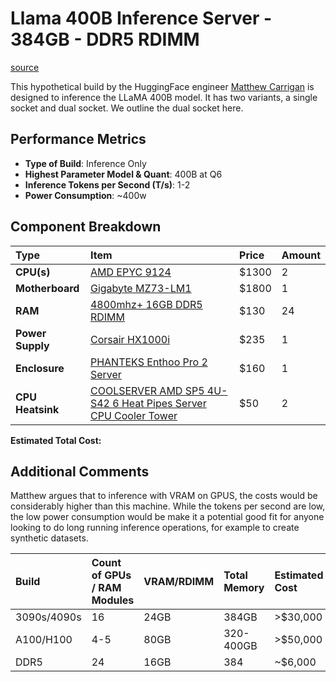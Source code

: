 
# Llama 400B Inference Server - 384GB - DDR5 RDIMM
[source](https://archive.is/zd160)

This hypothetical build by the HuggingFace engineer [Matthew Carrigan](https://github.com/rocketknight1) is designed to inference the LLaMA 400B model.
It has two variants, a single socket and dual socket. We outline the dual socket here.

## Performance Metrics

- **Type of Build**:  Inference Only
- **Highest Parameter Model & Quant**:   400B at Q6
- **Inference Tokens per Second (T/s)**:  1-2
- **Power Consumption**: ~400w

## Component Breakdown

Type|Item|Price|Amount
:----|:----|:----|:----
**CPU(s)** | [AMD EPYC 9124](https://www.amd.com/en/products/processors/server/epyc/4th-generation-9004-and-8004-series/amd-epyc-9124.html) | $1300 | 2
**Motherboard** | [Gigabyte MZ73-LM1](https://www.gigabyte.com/Enterprise/Server-Motherboard/MZ73-LM1-rev-1x) | $1800 | 1
**RAM** | [4800mhz+ 16GB DDR5 RDIMM](https://store.supermicro.com/us_en/16gb-ddr5-4800-mem-dr516l-sl02-er48.html) | $130 | 24
**Power Supply** | [Corsair HX1000i](https://www.corsair.com/us/en/p/psu/cp-9020259-na/hx1000i-fully-modular-ultra-low-noise-platinum-atx-1000-watt-pc-power-supply-cp-9020259-na) | $235 | 1
**Enclosure** | [PHANTEKS Enthoo Pro 2 Server](https://www.phanteks.store/collections/enthoo-pro-2-server-edition/products/phanteks-enthoo-pro-2-server-edition-closed-side-panel-black) | $160 | 1
**CPU Heatsink** | [COOLSERVER AMD SP5 4U-S42 6 Heat Pipes Server CPU Cooler Tower](https://www.aliexpress.us/item/3256804876452464.html?gatewayAdapt=glo2usa4itemAdapt) | $50 | 2

**Estimated Total Cost:**  

## Additional Comments

Matthew argues that to inference with VRAM on GPUS, the costs would be considerably higher than this machine. While the tokens per second are low, the low power consumption would be make it a potential good fit for anyone looking to do long running inference operations, for example to create synthetic datasets.


Build|Count of GPUs / RAM Modules|VRAM/RDIMM|Total Memory|Estimated Cost
:----|:----|:----|:----|:----
3090s/4090s| 16 | 24GB | 384GB | >$30,000
A100/H100 | 4-5 | 80GB | 320-400GB | >$50,000
DDR5 | 24 | 16GB | 384 | ~$6,000
